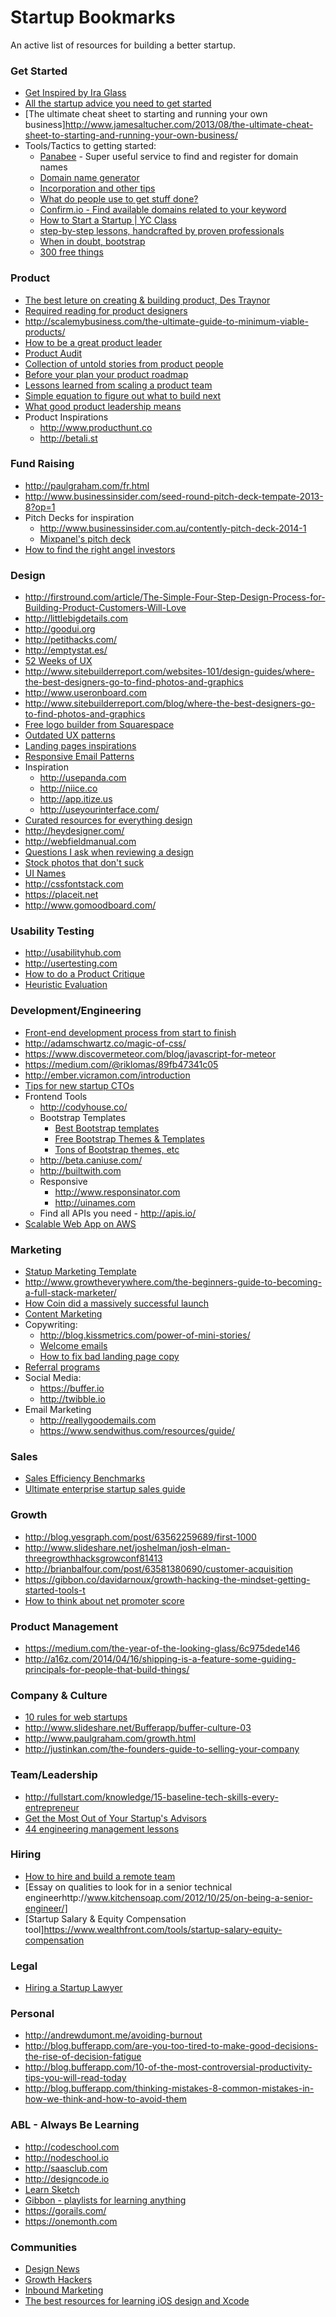 # Startup Bookmarks

An active list of resources for building a better startup.

### Get Started
* [Get Inspired by Ira Glass](http://vimeo.com/24715531)
* [All the startup advice you need to get started](http://blog.samaltman.com/startup-advice-briefly)
* [The ultimate cheat sheet to starting and running your own business]http://www.jamesaltucher.com/2013/08/the-ultimate-cheat-sheet-to-starting-and-running-your-own-business/
* Tools/Tactics to getting started:
  * [Panabee](http://www.panabee.com) - Super useful service to find and register for domain names
  * [Domain name generator](http://impossibility.org)
  * [Incorporation and other tips](http://startuplawyer.com/incorporation/if-i-launched-a-startup-in-2014)
  * [What do people use to get stuff done?](http://usesthis.com)
  * [Confirm.io - Find available domains related to your keyword](https://confirm.io)
  * [How to Start a Startup | YC Class](https://startupclass.co)
  * [step-by-step lessons, handcrafted by proven professionals](http://launchthisyear.com)
  * [When in doubt, bootstrap](http://www.bootstrappers.io/)
  * [300 free things](https://medium.com/everything-about-startups-and-entrepreneurship/300-awesome-free-things-e07b3cd5fd5b)

### Product
* [The best leture on creating & building product, Des Traynor](https://www.youtube.com/watch?v=s7O3_tRB5t4)
* [Required reading for product designers ](http://www.robertlenne.com/requiredreading)
* http://scalemybusiness.com/the-ultimate-guide-to-minimum-viable-products/
* [How to be a great product leader](http://www.slideshare.net/adamnash/be-a-great-product-leader-airbnb-2013)
* [Product Audit](http://blog.intercom.io/before-you-plan-your-product-roadmap/)
* [Collection of untold stories from product people](http://www.sweattheproduct.com/)
* [Before your plan your product roadmap](http://blog.intercom.io/before-you-plan-your-product-roadmap/)
* [Lessons learned from scaling a product team](http://blog.intercom.io/how-we-build-software/)
* [Simple equation to figure out what to build next](http://blog.geoffralston.com/startup-priorities)
* [What good product leadership means](https://medium.com/@suthakamal/hiring-a-great-product-leader-12365570c974)
* Product Inspirations
  * http://www.producthunt.co
  * http://betali.st

### Fund Raising
* http://paulgraham.com/fr.html
* http://www.businessinsider.com/seed-round-pitch-deck-tempate-2013-8?op=1
* Pitch Decks for inspiration
  * http://www.businessinsider.com.au/contently-pitch-deck-2014-1
  * [Mixpanel's pitch deck](https://mixpanel.com/blog/2014/12/18/open-sourcing-our-pitch-deck-that-helped-us-get-our-865m-valuation)
* [How to find the right angel investors](http://hunterwalk.com/2015/01/20/the-10x-angel-the-0x-angel/)

### Design
* http://firstround.com/article/The-Simple-Four-Step-Design-Process-for-Building-Product-Customers-Will-Love
* http://littlebigdetails.com
* http://goodui.org
* http://petithacks.com/
* http://emptystat.es/
* [52 Weeks of UX](http://52weeksofux.com/)
* http://www.sitebuilderreport.com/websites-101/design-guides/where-the-best-designers-go-to-find-photos-and-graphics
* http://www.useronboard.com
* http://www.sitebuilderreport.com/blog/where-the-best-designers-go-to-find-photos-and-graphics
* [Free logo builder from Squarespace](http://www.squarespace.com/logo)
* [Outdated UX patterns](http://sideproject.io/outdated-ux-patterns/)
* [Landing pages inspirations](http://land-book.com)
* [Responsive Email Patterns](http://responsiveemailpatterns.com)
* Inspiration
  * http://usepanda.com
  * http://niice.co
  * http://app.itize.us
  * http://useyourinterface.com/
* [Curated resources for everything design](http://oozled.com)
* http://heydesigner.com/
* http://webfieldmanual.com
* [Questions I ask when reviewing a design](http://signalvnoise.com/posts/3024-questions-i-ask-when-reviewing-a-design)
* [Stock photos that don't suck](https://news.layervault.com/stories/20663-stock-photos-that-dont-suck)
* [UI Names](http://uinames.com)
* http://cssfontstack.com
* https://placeit.net
* http://www.gomoodboard.com/

### Usability Testing
* http://usabilityhub.com
* http://usertesting.com
* [How to do a Product Critique](https://medium.com/the-year-of-the-looking-glass/how-to-do-a-product-critique-98b657050638)
* [Heuristic Evaluation](http://www.uxcheck.co/)

### Development/Engineering
* [Front-end development process from start to finish](http://vincentp.me/blog/my-front-end-development-process-start-to-finish/)
* http://adamschwartz.co/magic-of-css/
* https://www.discovermeteor.com/blog/javascript-for-meteor
* https://medium.com/@riklomas/89fb47341c05
* http://ember.vicramon.com/introduction
* [Tips for new startup CTOs](http://jesseatkinson.org/writing/2014/4/26/tips-for-new-start-up-ctos)
* Frontend Tools
  * http://codyhouse.co/
  * Bootstrap Templates
    * [Best Bootstrap templates](http://www.blacktie.co)
    * [Free Bootstrap Themes & Templates](http://startbootstrap.com)
    * [Tons of Bootstrap themes, etc](http://www.bootbundle.com/)
  * http://beta.caniuse.com/
  * http://builtwith.com
  * Responsive
    * http://www.responsinator.com
    * http://uinames.com
  * Find all APIs you need - http://apis.io/
* [Scalable Web App on AWS](https://www.airpair.com/aws/posts/building-a-scalable-web-app-on-amazon-web-services-p1?wed)

### Marketing
* [Statup Marketing Template](http://daniellegeva.com/2014/09/09/startup-marketing-plan-template/)
* http://www.growtheverywhere.com/the-beginners-guide-to-becoming-a-full-stack-marketer/
* [How Coin did a massively successful launch](http://danielodio.com/dissecting-coins-massively-successful-product-launch)
* [Content Marketing](http://www.slideshare.net/randfish/why-content-marketing-fails)
* Copywriting:
  * http://blog.kissmetrics.com/power-of-mini-stories/
  * [Welcome emails](http://grasshopper.com/blog/how-to-craft-the-perfect-welcome-email-plus-templates/)
  * [How to fix bad landing page copy](http://unbounce.com/landing-page-examples/10-landing-pages-suffer-from-bad-copy)
* [Referral programs](https://medium.com/@inaherlihy/how-to-optimize-182250e499d7)
* Social Media:
  * https://buffer.io
  * http://twibble.io
* Email Marketing
  * http://reallygoodemails.com
  * https://www.sendwithus.com/resources/guide/

### Sales
* [Sales Efficiency Benchmarks](http://tomtunguz.com/magic-numbers)
* [Ultimate enterprise startup sales guide](http://www.enterprisesales.nyc/)

### Growth
* http://blog.yesgraph.com/post/63562259689/first-1000
* http://www.slideshare.net/joshelman/josh-elman-threegrowthhacksgrowconf81413
* http://brianbalfour.com/post/63581380690/customer-acquisition
* https://gibbon.co/davidarnoux/growth-hacking-the-mindset-getting-started-tools-t
* [How to think about net promoter score](https://flightfox.com/business/how-we-measure-customer-happiness)

### Product Management
* https://medium.com/the-year-of-the-looking-glass/6c975dede146
* http://a16z.com/2014/04/16/shipping-is-a-feature-some-guiding-principals-for-people-that-build-things/

### Company & Culture
* [10 rules for web startups](http://evhead.com/2005/11/ten-rules-for-web-startups.asp)
* http://www.slideshare.net/Bufferapp/buffer-culture-03
* http://www.paulgraham.com/growth.html
* http://justinkan.com/the-founders-guide-to-selling-your-company

### Team/Leadership
* http://fullstart.com/knowledge/15-baseline-tech-skills-every-entrepreneur
* [Get the Most Out of Your Startup's Advisors](http://firstround.com/article/Get-the-Most-Out-of-Your-Startups-Advisors-with-These-7-Tactics)
* [44 engineering management lessons](http://www.defmacro.org/2014/10/03/engman.html)
### Hiring
* [How to hire and build a remote team](https://zapier.com/blog/how-to-hire-remote-team)
* [Essay on qualities to look for in a senior technical engineerhttp://www.kitchensoap.com/2012/10/25/on-being-a-senior-engineer/]
* [Startup Salary & Equity Compensation tool]https://www.wealthfront.com/tools/startup-salary-equity-compensation

### Legal
* [Hiring a Startup Lawyer](http://adlervermillion.com/tech-law-link-list-hiring-lawyers/)

### Personal
* http://andrewdumont.me/avoiding-burnout
* http://blog.bufferapp.com/are-you-too-tired-to-make-good-decisions-the-rise-of-decision-fatigue
* http://blog.bufferapp.com/10-of-the-most-controversial-productivity-tips-you-will-read-today
* http://blog.bufferapp.com/thinking-mistakes-8-common-mistakes-in-how-we-think-and-how-to-avoid-them

### ABL - Always Be Learning
* http://codeschool.com
* http://nodeschool.io
* http://saasclub.com
* http://designcode.io
* [Learn Sketch](http://heydesigner.com/sketchapp)
* [Gibbon - playlists for learning anything](https://gibbon.co)
* https://gorails.com/
* https://onemonth.com

### Communities
* [Design News](https://news.layervault.com)
* [Growth Hackers](http://growthhackers.com/)
* [Inbound Marketing](http://inbound.org/)
* [The best resources for learning iOS design and Xcode](http://designcode.io/learn)
